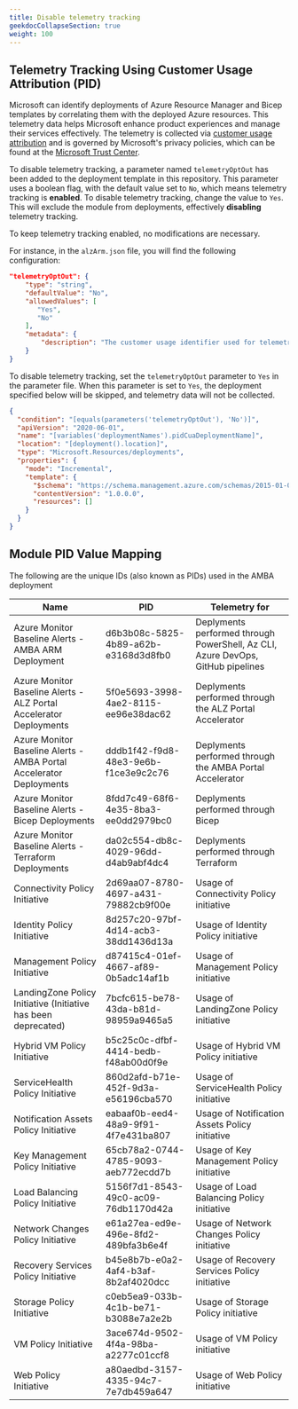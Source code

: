 ```yaml
---
title: Disable telemetry tracking
geekdocCollapseSection: true
weight: 100
---
```


<!-- markdownlint-disable -->

## Telemetry Tracking Using Customer Usage Attribution (PID)

<!-- markdownlint-restore -->

Microsoft can identify deployments of Azure Resource Manager and Bicep templates by correlating them with the deployed Azure resources. This telemetry data helps Microsoft enhance product experiences and manage their services effectively. The telemetry is collected via [customer usage attribution](https://docs.microsoft.com/azure/marketplace/azure-partner-customer-usage-attribution) and is governed by Microsoft's privacy policies, which can be found at the [Microsoft Trust Center](https://www.microsoft.com/trustcenter).

To disable telemetry tracking, a parameter named `telemetryOptOut` has been added to the deployment template in this repository. This parameter uses a boolean flag, with the default value set to `No`, which means telemetry tracking is **enabled**. To disable telemetry tracking, change the value to `Yes`. This will exclude the module from deployments, effectively **disabling** telemetry tracking.

To keep telemetry tracking enabled, no modifications are necessary.

For instance, in the `alzArm.json` file, you will find the following configuration:

```json
"telemetryOptOut": {
    "type": "string",
    "defaultValue": "No",
    "allowedValues": [
       "Yes",
       "No"
    ],
    "metadata": {
        "description": "The customer usage identifier used for telemetry purposes. The default value of False enables telemetry. The value of True disables telemetry."
    }
}
```

To disable telemetry tracking, set the `telemetryOptOut` parameter to `Yes` in the parameter file. When this parameter is set to `Yes`, the deployment specified below will be skipped, and telemetry data will not be collected.

```json
{
  "condition": "[equals(parameters('telemetryOptOut'), 'No')]",
  "apiVersion": "2020-06-01",
  "name": "[variables('deploymentNames').pidCuaDeploymentName]",
  "location": "[deployment().location]",
  "type": "Microsoft.Resources/deployments",
  "properties": {
    "mode": "Incremental",
    "template": {
      "$schema": "https://schema.management.azure.com/schemas/2015-01-01/deploymentTemplate.json#",
      "contentVersion": "1.0.0.0",
      "resources": []
    }
  }
}
```

## Module PID Value Mapping

The following are the unique IDs (also known as PIDs) used in the AMBA deployment

| Name                                                                | PID                                  | Telemetry for                                                                   |
| ------------------------------------------------------------------- | ------------------------------------ | ------------------------------------------------------------------------------- |
| Azure Monitor Baseline Alerts - AMBA ARM Deployment                 | d6b3b08c-5825-4b89-a62b-e3168d3d8fb0 | Deplyments performed through PowerShell, Az CLI, Azure DevOps, GitHub pipelines |
| Azure Monitor Baseline Alerts - ALZ Portal Accelerator Deployments  | 5f0e5693-3998-4ae2-8115-ee96e38dac62 | Deplyments performed through the ALZ Portal Accelerator                         |
| Azure Monitor Baseline Alerts - AMBA Portal Accelerator Deployments | dddb1f42-f9d8-48e3-9e6b-f1ce3e9c2c76 | Deplyments performed through the AMBA Portal Accelerator                        |
| Azure Monitor Baseline Alerts - Bicep Deployments                   | 8fdd7c49-68f6-4e35-8ba3-ee0dd2979bc0 | Deplyments performed through Bicep                                              |
| Azure Monitor Baseline Alerts - Terraform Deployments               | da02c554-db8c-4029-96dd-d4ab9abf4dc4 | Deplyments performed through Terraform                                          |
| Connectivity Policy Initiative                                      | 2d69aa07-8780-4697-a431-79882cb9f00e | Usage of Connectivity Policy initiative                                         |
| Identity Policy Initiative                                          | 8d257c20-97bf-4d14-acb3-38dd1436d13a | Usage of Identity Policy initiative                                             |
| Management Policy Initiative                                        | d87415c4-01ef-4667-af89-0b5adc14af1b | Usage of Management Policy initiative                                           |
| LandingZone Policy Initiative (Initiative has been deprecated)      | 7bcfc615-be78-43da-b81d-98959a9465a5 | Usage of LandingZone Policy initiative                                          |
| Hybrid VM Policy Initiative                                         | b5c25c0c-dfbf-4414-bedb-f48ab00d0f9e | Usage of Hybrid VM Policy initiative                                            |
| ServiceHealth Policy Initiative                                     | 860d2afd-b71e-452f-9d3a-e56196cba570 | Usage of ServiceHealth Policy initiative                                        |
| Notification Assets Policy Initiative                               | eabaaf0b-eed4-48a9-9f91-4f7e431ba807 | Usage of Notification Assets Policy initiative                                  |
| Key Management Policy Initiative                                    | 65cb78a2-0744-4785-9093-aeb772ecdd7b | Usage of Key Management Policy initiative                                       |
| Load Balancing Policy Initiative                                    | 5156f7d1-8543-49c0-ac09-76db1170d42a | Usage of Load Balancing Policy initiative                                       |
| Network Changes Policy Initiative                                   | e61a27ea-ed9e-496e-8fd2-489bfa3b6e4f | Usage of Network Changes Policy initiative                                      |
| Recovery Services Policy Initiative                                 | b45e8b7b-e0a2-4af4-b3af-8b2af4020dcc | Usage of Recovery Services Policy initiative                                    |
| Storage Policy Initiative                                           | c0eb5ea9-033b-4c1b-be71-b3088e7a2e2b | Usage of Storage Policy initiative                                              |
| VM Policy Initiative                                                | 3ace674d-9502-4f4a-98ba-a2277c01ccf8 | Usage of VM Policy initiative                                                   |
| Web Policy Initiative                                               | a80aedbd-3157-4335-94c7-7e7db459a647 | Usage of Web Policy initiative                                                  |
